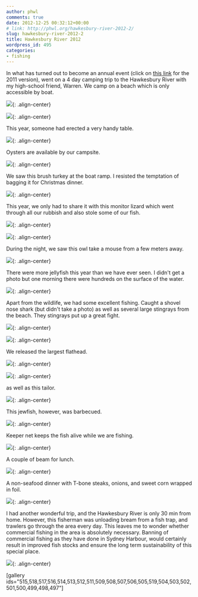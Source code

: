 ```yaml
---
author: phwl
comments: true
date: 2012-12-25 00:32:12+00:00
# link: http://phwl.org/hawkesbury-river-2012-2/
slug: hawkesbury-river-2012-2
title: Hawkesbury River 2012
wordpress_id: 495
categories:
- fishing
---
```


In what has turned out to become an annual event (click on [this link](http://www.phwl.org/hawkesbury-river-2011/) for the 2011 version), went on a 4 day camping trip to the Hawkesbury River with my high-school friend, Warren. We camp on a beach which is only accessible by boat.

![](http://www.phwl.org/wp-content/uploads/2012/12/PC210130-1024x768.jpg){: .align-center}

<!-- more -->

![](http://www.phwl.org/wp-content/uploads/2012/12/PC220143-1024x768.jpg){: .align-center}

This year, someone had erected a very handy table.

![](http://www.phwl.org/wp-content/uploads/2012/12/PC220144-1024x768.jpg){: .align-center}

Oysters are available by our campsite.

![](http://www.phwl.org/wp-content/uploads/2012/12/PC230232-1024x768.jpg){: .align-center}

We saw this brush turkey at the boat ramp. I resisted the temptation of bagging it for Christmas dinner.

![](http://www.phwl.org/wp-content/uploads/2012/12/PC210115-1024x766.jpg){: .align-center}

This year, we only had to share it with this monitor lizard which went through all our rubbish and also stole some of our fish.

![](http://www.phwl.org/wp-content/uploads/2012/12/PC230225-1024x768.jpg){: .align-center}

![](http://www.phwl.org/wp-content/uploads/2012/12/PC230196-768x1024.jpg){: .align-center}

During the night, we saw this owl take a mouse from a few meters away.

![](http://www.phwl.org/wp-content/uploads/2012/12/PC230260-1024x768.jpg){: .align-center}

There were more jellyfish this year than we have ever seen. I didn't get a photo but one morning there were hundreds on the surface of the water.

![](http://www.phwl.org/wp-content/uploads/2012/12/PC220140-1024x768.jpg){: .align-center}

Apart from the wildlife, we had some excellent fishing. Caught a shovel nose shark (but didn't take a photo) as well as several large stingrays from the beach. They stingrays put up a great fight.

![](http://www.phwl.org/wp-content/uploads/2012/12/PC220150-1024x768.jpg){: .align-center}

![](http://www.phwl.org/wp-content/uploads/2012/12/PC220168-1024x768.jpg){: .align-center}

We released the largest flathead.

![](http://www.phwl.org/wp-content/uploads/2012/12/PC230176-1024x768.jpg){: .align-center}

![](http://www.phwl.org/wp-content/uploads/2012/12/PC230186-1024x768.jpg){: .align-center}

as well as this tailor.

![](http://www.phwl.org/wp-content/uploads/2012/12/PC230254-1024x768.jpg){: .align-center}

This jewfish, however, was barbecued.

![](http://www.phwl.org/wp-content/uploads/2012/12/PC230258-1024x768.jpg){: .align-center}

Keeper net keeps the fish alive while we are fishing.

![](http://www.phwl.org/wp-content/uploads/2012/12/PC230172-1024x768.jpg){: .align-center}

A couple of beam for lunch.

![](http://www.phwl.org/wp-content/uploads/2012/12/PC230201-1024x768.jpg){: .align-center}

A non-seafood dinner with T-bone steaks, onions, and sweet corn wrapped in foil.

![](http://www.phwl.org/wp-content/uploads/2012/12/PC220153-1024x768.jpg){: .align-center}

I had another wonderful trip, and the Hawkesbury River is only 30 min from home. However, this fisherman was unloading bream from a fish trap, and trawlers go through the area every day. This leaves me to wonder whether commercial fishing in the area is absolutely necessary. Banning of commercial fishing as they have done in Sydney Harbour, would certainly result in improved fish stocks and ensure the long term sustainability of this special place.

![](http://www.phwl.org/wp-content/uploads/2012/12/PC230189-1024x768.jpg){: .align-center}



[gallery ids="515,518,517,516,514,513,512,511,509,508,507,506,505,519,504,503,502,501,500,499,498,497"]






